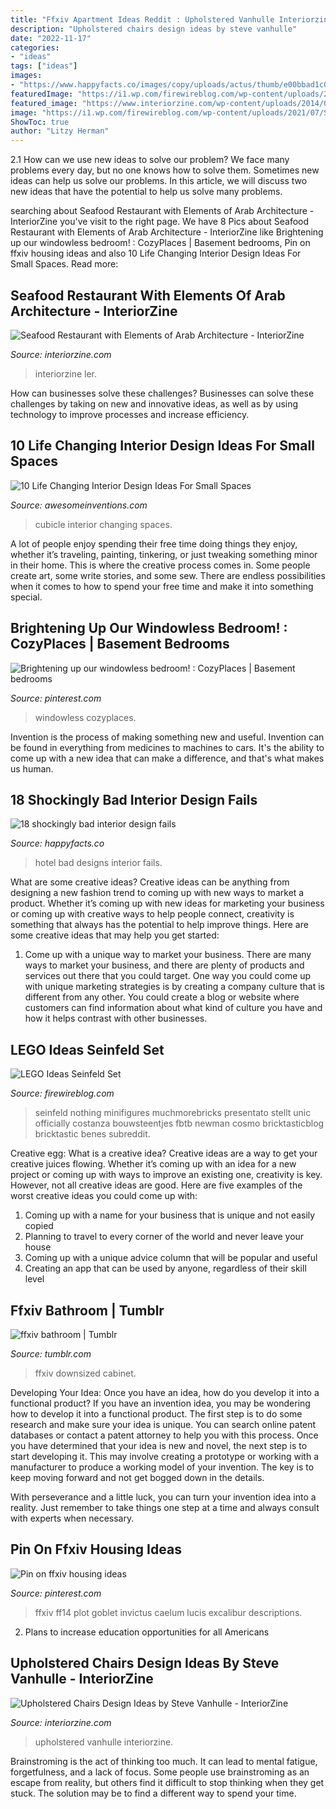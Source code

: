 ```yaml
---
title: "Ffxiv Apartment Ideas Reddit : Upholstered Vanhulle Interiorzine"
description: "Upholstered chairs design ideas by steve vanhulle"
date: "2022-11-17"
categories:
- "ideas"
tags: ["ideas"]
images:
- "https://www.happyfacts.co/images/copy/uploads/actus/thumb/e00bbad1c02f557459d7e3174f63ba2f951fd3f4.jpg"
featuredImage: "https://i1.wp.com/firewireblog.com/wp-content/uploads/2021/07/Screen-Shot-2021-07-05-at-9.06.04-AM.png?resize=750%2C1104&amp;is-pending-load=1#038;ssl=1"
featured_image: "https://www.interiorzine.com/wp-content/uploads/2014/03/chair-upholstery-design-idea.jpg"
image: "https://i1.wp.com/firewireblog.com/wp-content/uploads/2021/07/Screen-Shot-2021-07-05-at-9.06.04-AM.png?resize=750%2C1104&amp;is-pending-load=1#038;ssl=1"
ShowToc: true
author: "Litzy Herman"
---
```



2.1 How can we use new ideas to solve our problem?
We face many problems every day, but no one knows how to solve them. Sometimes new ideas can help us solve our problems. In this article, we will discuss two new ideas that have the potential to help us solve many problems.

	

		
searching about Seafood Restaurant with Elements of Arab Architecture - InteriorZine you've visit to the right page. We have 8 Pics about Seafood Restaurant with Elements of Arab Architecture - InteriorZine like Brightening up our windowless bedroom! : CozyPlaces | Basement bedrooms, Pin on ffxiv housing ideas and also 10 Life Changing Interior Design Ideas For Small Spaces. Read more:
		
    
## Seafood Restaurant With Elements Of Arab Architecture - InteriorZine

<img loading=lazy src="https://www.interiorzine.com/wp-content/uploads/2014/06/fishing-boats-wall-decor.jpg" onerror="this.onerror=null;this.src='https://tse3.mm.bing.net/th?id=OIP.5-76oQrl9WQ8O_iH4581RQHaJE&amp;pid=15.1';" alt="Seafood Restaurant with Elements of Arab Architecture - InteriorZine">

_Source: interiorzine.com_

>interiorzine ler. 

	

How can businesses solve these challenges?
Businesses can solve these challenges by taking on new and innovative ideas, as well as by using technology to improve processes and increase efficiency.

    
## 10 Life Changing Interior Design Ideas For Small Spaces

<img loading=lazy src="http://www.awesomeinventions.com/wp-content/uploads/2014/12/small-cubicle-room.jpg" onerror="this.onerror=null;this.src='https://tse3.mm.bing.net/th?id=OIP.L43zraIPZ1cwqzqW3cMhCgHaLa&amp;pid=15.1';" alt="10 Life Changing Interior Design Ideas For Small Spaces">

_Source: awesomeinventions.com_

>cubicle interior changing spaces. 

	

A lot of people enjoy spending their free time doing things they enjoy, whether it’s traveling, painting, tinkering, or just tweaking something minor in their home. This is where the creative process comes in. Some people create art, some write stories, and some sew. There are endless possibilities when it comes to how to spend your free time and make it into something special.

    
## Brightening Up Our Windowless Bedroom! : CozyPlaces | Basement Bedrooms

<img loading=lazy src="https://i.pinimg.com/736x/d9/b5/46/d9b546a4c2e2a6a1a605361f83f05b9b.jpg" onerror="this.onerror=null;this.src='https://tse2.mm.bing.net/th?id=OIP.ycgjEJvWlFA8HitaW9UXqAHaJ4&amp;pid=15.1';" alt="Brightening up our windowless bedroom! : CozyPlaces | Basement bedrooms">

_Source: pinterest.com_

>windowless cozyplaces. 

	

Invention is the process of making something new and useful. Invention can be found in everything from medicines to machines to cars. It's the ability to come up with a new idea that can make a difference, and that's what makes us human.

    
## 18 Shockingly Bad Interior Design Fails

<img loading=lazy src="https://www.happyfacts.co/images/copy/uploads/actus/thumb/e00bbad1c02f557459d7e3174f63ba2f951fd3f4.jpg" onerror="this.onerror=null;this.src='https://tse2.mm.bing.net/th?id=OIP.7FKGj2Kqg6hXlM0AdVCBVgHaJ4&amp;pid=15.1';" alt="18 shockingly bad interior design fails">

_Source: happyfacts.co_

>hotel bad designs interior fails. 

	

What are some creative ideas?
Creative ideas can be anything from designing a new fashion trend to coming up with new ways to market a product. Whether it’s coming up with new ideas for marketing your business or coming up with creative ways to help people connect, creativity is something that always has the potential to help improve things. Here are some creative ideas that may help you get started: 
1. Come up with a unique way to market your business. There are many ways to market your business, and there are plenty of products and services out there that you could target. One way you could come up with unique marketing strategies is by creating a company culture that is different from any other. You could create a blog or website where customers can find information about what kind of culture you have and how it helps contrast with other businesses.

    
## LEGO Ideas Seinfeld Set

<img loading=lazy src="https://i1.wp.com/firewireblog.com/wp-content/uploads/2021/07/Screen-Shot-2021-07-05-at-9.06.04-AM.png?resize=750%2C1104&amp;is-pending-load=1#038;ssl=1" onerror="this.onerror=null;this.src='https://tse1.mm.bing.net/th?id=OIP.t-CRG7hZ4LJ7JqBbk6K-lwHaK5&amp;pid=15.1';" alt="LEGO Ideas Seinfeld Set">

_Source: firewireblog.com_

>seinfeld nothing minifigures muchmorebricks presentato stellt unic officially costanza bouwsteentjes fbtb newman cosmo bricktasticblog bricktastic benes subreddit. 

	

Creative egg: What is a creative idea?
Creative ideas are a way to get your creative juices flowing. Whether it’s coming up with an idea for a new project or coming up with ways to improve an existing one, creativity is key. However, not all creative ideas are good. Here are five examples of the worst creative ideas you could come up with:
1. Coming up with a name for your business that is unique and not easily copied
2. Planning to travel to every corner of the world and never leave your house
3. Coming up with a unique advice column that will be popular and useful
4. Creating an app that can be used by anyone, regardless of their skill level

    
## Ffxiv Bathroom | Tumblr

<img loading=lazy src="https://66.media.tumblr.com/7aa06f5808b402cce98689b8a5044465/tumblr_pcaj1tpIW01uw2r8yo9_500.png" onerror="this.onerror=null;this.src='https://tse2.mm.bing.net/th?id=OIP.mYtrxaYQXJYuXCanpMwLVAHaER&amp;pid=15.1';" alt="ffxiv bathroom | Tumblr">

_Source: tumblr.com_

>ffxiv downsized cabinet. 

	

Developing Your Idea: Once you have an idea, how do you develop it into a functional product?
If you have an invention idea, you may be wondering how to develop it into a functional product. The first step is to do some research and make sure your idea is unique. You can search online patent databases or contact a patent attorney to help you with this process.
Once you have determined that your idea is new and novel, the next step is to start developing it. This may involve creating a prototype or working with a manufacturer to produce a working model of your invention. The key is to keep moving forward and not get bogged down in the details.

With perseverance and a little luck, you can turn your invention idea into a reality. Just remember to take things one step at a time and always consult with experts when necessary.

    
## Pin On Ffxiv Housing Ideas

<img loading=lazy src="https://i.pinimg.com/736x/1c/61/7b/1c617ba3beeef35d244ca971c695b44e.jpg" onerror="this.onerror=null;this.src='https://tse1.mm.bing.net/th?id=OIP.mz9UKmRxK27QHiE-NtXtjAHaEK&amp;pid=15.1';" alt="Pin on ffxiv housing ideas">

_Source: pinterest.com_

>ffxiv ff14 plot goblet invictus caelum lucis excalibur descriptions. 

	

2. Plans to increase education opportunities for all Americans 

    
## Upholstered Chairs Design Ideas By Steve Vanhulle - InteriorZine

<img loading=lazy src="https://www.interiorzine.com/wp-content/uploads/2014/03/chair-upholstery-design-idea.jpg" onerror="this.onerror=null;this.src='https://tse2.mm.bing.net/th?id=OIP.lDNPkAZcpjCBGSqXIZn4wwHaIh&amp;pid=15.1';" alt="Upholstered Chairs Design Ideas by Steve Vanhulle - InteriorZine">

_Source: interiorzine.com_

>upholstered vanhulle interiorzine. 

	

Brainstroming is the act of thinking too much. It can lead to mental fatigue, forgetfulness, and a lack of focus. Some people use brainstroming as an escape from reality, but others find it difficult to stop thinking when they get stuck. The solution may be to find a different way to spend your time.

